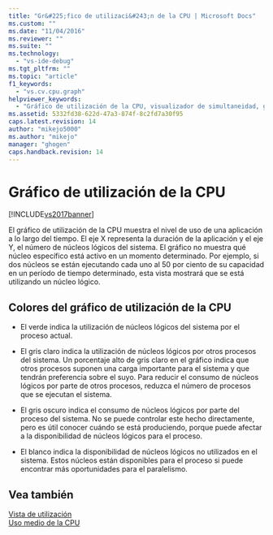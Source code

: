 ```yaml
---
title: "Gr&#225;fico de utilizaci&#243;n de la CPU | Microsoft Docs"
ms.custom: ""
ms.date: "11/04/2016"
ms.reviewer: ""
ms.suite: ""
ms.technology: 
  - "vs-ide-debug"
ms.tgt_pltfrm: ""
ms.topic: "article"
f1_keywords: 
  - "vs.cv.cpu.graph"
helpviewer_keywords: 
  - "Gráfico de utilización de la CPU, visualizador de simultaneidad, gráfico de utilización de la CPU"
ms.assetid: 5332fd38-622d-47a3-874f-8c2fd7a30f95
caps.latest.revision: 14
author: "mikejo5000"
ms.author: "mikejo"
manager: "ghogen"
caps.handback.revision: 14
---
```

# Gr&#225;fico de utilizaci&#243;n de la CPU
[!INCLUDE[vs2017banner](../code-quality/includes/vs2017banner.md)]

El gráfico de utilización de la CPU muestra el nivel de uso de una aplicación a lo largo del tiempo.  El eje X representa la duración de la aplicación y el eje Y, el número de núcleos lógicos del sistema.  El gráfico no muestra qué núcleo específico está activo en un momento determinado.  Por ejemplo, si dos núcleos se están ejecutando cada uno al 50 por ciento de su capacidad en un período de tiempo determinado, esta vista mostrará que se está utilizando un núcleo lógico.  
  
## Colores del gráfico de utilización de la CPU  
  
-   El verde indica la utilización de núcleos lógicos del sistema por el proceso actual.  
  
-   El gris claro indica la utilización de núcleos lógicos por otros procesos del sistema.  Un porcentaje alto de gris claro en el gráfico indica que otros procesos suponen una carga importante para el sistema y que tendrán preferencia sobre el suyo.  Para reducir el consumo de núcleos lógicos por parte de otros procesos, reduzca el número de procesos que se ejecutan el sistema.  
  
-   El gris oscuro indica el consumo de núcleos lógicos por parte del proceso del sistema.  No se puede controlar este hecho directamente, pero es útil conocer cuándo se está produciendo, porque puede afectar a la disponibilidad de núcleos lógicos para el proceso.  
  
-   El blanco indica la disponibilidad de núcleos lógicos no utilizados en el sistema.  Estos núcleos están disponibles para el proceso si puede encontrar más oportunidades para el paralelismo.  
  
## Vea también  
 [Vista de utilización](../profiling/utilization-view.md)   
 [Uso medio de la CPU](../profiling/average-cpu-utilization.md)